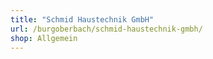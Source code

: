```yaml
---
title: "Schmid Haustechnik GmbH"
url: /burgoberbach/schmid-haustechnik-gmbh/
shop: Allgemein
---
```

